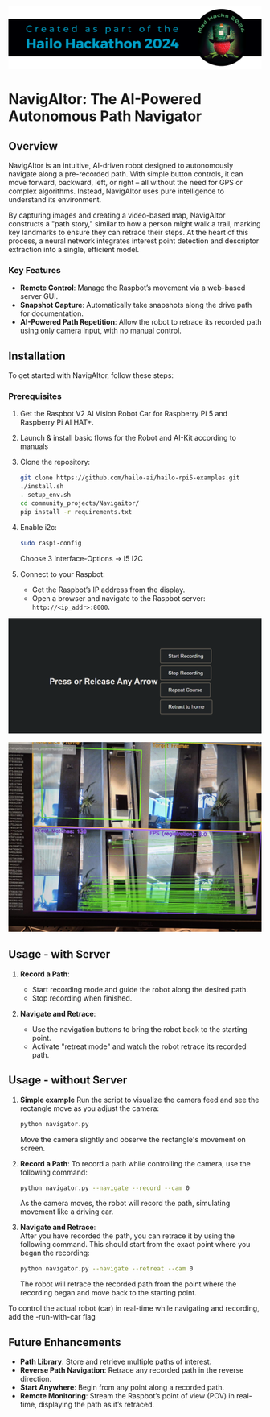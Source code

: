 ![](../../resources/Hackathon-banner-2024.png)

# NavigAItor: The AI-Powered Autonomous Path Navigator

## Overview
NavigAItor is an intuitive, AI-driven robot designed to autonomously navigate along a pre-recorded path. With simple button controls, it can move forward, backward, left, or right – all without the need for GPS or complex algorithms. Instead, NavigAItor uses pure intelligence to understand its environment.

By capturing images and creating a video-based map, NavigAItor constructs a "path story," similar to how a person might walk a trail, marking key landmarks to ensure they can retrace their steps. At the heart of this process, a neural network integrates interest point detection and descriptor extraction into a single, efficient model.

### Key Features
- **Remote Control**: Manage the Raspbot’s movement via a web-based server GUI.
- **Snapshot Capture**: Automatically take snapshots along the drive path for documentation.
- **AI-Powered Path Repetition**: Allow the robot to retrace its recorded path using only camera input, with no manual control.


## Installation

To get started with NavigAItor, follow these steps:

### Prerequisites
1. Get the Raspbot V2 AI Vision Robot Car for Raspberry Pi 5 and Raspberry Pi AI HAT+.

2. Launch & install basic flows for the Robot and AI-Kit according to manuals

3. Clone the repository:
    ```bash
    git clone https://github.com/hailo-ai/hailo-rpi5-examples.git
    ./install.sh
    . setup_env.sh
    cd community_projects/Navigaitor/
    pip install -r requirements.txt
    ```
4. Enable i2c:
    ```bash
    sudo raspi-config
    ```
    Choose 3 Interface-Options -> I5 I2C

5. Connect to your Raspbot:
    - Get the Raspbot’s IP address from the display.
    - Open a browser and navigate to the Raspbot server: `http://<ip_addr>:8000`.

![Application GUI](resources/gui.png)

![AI Frames Match](resources/frame_compare.png)

## Usage - with Server

1. **Record a Path**:  
   - Start recording mode and guide the robot along the desired path.
   - Stop recording when finished.
   
2. **Navigate and Retrace**:  
   - Use the navigation buttons to bring the robot back to the starting point.
   - Activate "retreat mode" and watch the robot retrace its recorded path.

## Usage - without Server
1. **Simple example**
    Run the script to visualize the camera feed and see the rectangle move as you adjust the camera:
    ```bash
    python navigator.py
    ```
    Move the camera slightly and observe the rectangle's movement on screen.


2. **Record a Path**:
    To record a path while controlling the camera, use the following command:
    ```bash
    python navigator.py --navigate --record --cam 0
    ```
    As the camera moves, the robot will record the path, simulating movement like a driving car.

3. **Navigate and Retrace**:  
    After you have recorded the path, you can retrace it by using the following command. This should start from the exact point where you began the recording:
    ```bash
    python navigator.py --navigate --retreat --cam 0
    ```
    The robot will retrace the recorded path from the point where the recording began and move back to the starting point.
    

To control the actual robot (car) in real-time while navigating and recording, add the -run-with-car flag

## Future Enhancements
- **Path Library**: Store and retrieve multiple paths of interest.
- **Reverse Path Navigation**: Retrace any recorded path in the reverse direction.
- **Start Anywhere**: Begin from any point along a recorded path.
- **Remote Monitoring**: Stream the Raspbot’s point of view (POV) in real-time, displaying the path as it’s retraced.



